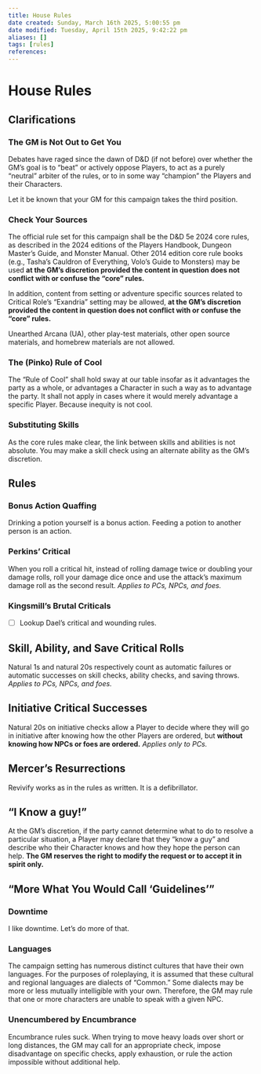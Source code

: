 ```yaml
---
title: House Rules
date created: Sunday, March 16th 2025, 5:00:55 pm
date modified: Tuesday, April 15th 2025, 9:42:22 pm
aliases: []
tags: [rules]
references: 
---
```


# House Rules

## Clarifications

### The GM is Not Out to Get You

Debates have raged since the dawn of D&D (if not before) over whether the GM’s goal is to “beat” or actively oppose Players, to act as a purely “neutral” arbiter of the rules, or to in some way “champion” the Players and their Characters.

Let it be known that your GM for this campaign takes the third position.

### Check Your Sources

The official rule set for this campaign shall be the D&D 5e 2024 core rules, as described in the 2024 editions of the Players Handbook, Dungeon Master’s Guide, and Monster Manual. Other 2014 edition core rule books (e.g., Tasha’s Cauldron of Everything, Volo’s Guide to Monsters) may be used **at the GM’s discretion provided the content in question does not conflict with or confuse the “core” rules.**

In addition, content from setting or adventure specific sources related to Critical Role’s “Exandria” setting may be allowed, **at the GM’s discretion provided the content in question does not conflict with or confuse the “core” rules.**

Unearthed Arcana (UA), other play-test materials, other open source materials, and homebrew materials are not allowed.

### The (Pinko) Rule of Cool

The “Rule of Cool” shall hold sway at our table insofar as it advantages the party as a whole, or advantages a Character in such a way as to advantage the party. It shall not apply in cases where it would merely advantage a specific Player. Because inequity is not cool.

### Substituting Skills

As the core rules make clear, the link between skills and abilities is not absolute. You may make a skill check using an alternate ability as the GM’s discretion.

## Rules

### Bonus Action Quaffing

Drinking a potion yourself is a bonus action. Feeding a potion to another person is an action.

### Perkins’ Critical

When you roll a critical hit, instead of rolling damage twice or doubling your damage rolls, roll your damage dice once and use the attack’s maximum damage roll as the second result. *Applies to PCs, NPCs, and foes.*

### Kingsmill’s Brutal Criticals

- [ ] Lookup Dael’s critical and wounding rules.

## Skill, Ability, and Save Critical Rolls

Natural 1s and natural 20s respectively count as automatic failures or automatic successes on skill checks, ability checks, and saving throws. *Applies to PCs, NPCs, and foes.*

## Initiative Critical Successes

Natural 20s on initiative checks allow a Player to decide where they will go in initiative after knowing how the other Players are ordered, but **without knowing how NPCs or foes are ordered.** *Applies only to PCs.*

## Mercer’s Resurrections

Revivify works as in the rules as written. It is a defibrillator.

## “I Know a guy!”

At the GM’s discretion, if the party cannot determine what to do to resolve a particular situation, a Player may declare that they “know a guy” and describe who their Character knows and how they hope the person can help. **The GM reserves the right to modify the request or to accept it in spirit only.**

## “More What You Would Call ‘Guidelines’”

### Downtime

I like downtime. Let’s do more of that.

### Languages

The campaign setting has numerous distinct cultures that have their own languages. For the purposes of roleplaying, it is assumed that these cultural and regional languages are dialects of “Common.” Some dialects may be more or less mutually intelligible with your own. Therefore, the GM may rule that one or more characters are unable to speak with a given NPC.

### Unencumbered by Encumbrance

Encumbrance rules suck. When trying to move heavy loads over short or long distances, the GM may call for an appropriate check, impose disadvantage on specific checks, apply exhaustion, or rule the action impossible without additional help.
